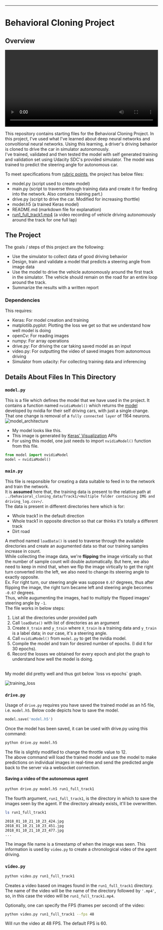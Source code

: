 [//]: # (Image References)

[model_architecture]: ./images/model.png "Model"
[training_loss]: ./images/training_loss.png "Training Loss"

---
# Behavioral Cloning Project

Overview
---
<div class="myvideo">
   <video  style="display:block; width:100%; height:auto;" autoplay controls loop="loop">
       <source src="run1.mp4" type="video/mp4" />
   </video>
</div>

This repository contains starting files for the Behavioral Cloning Project.
In this project, I've used what I've learned about deep neural networks and convoltional neural networks. 
Using this learning, a driver's driving behavior is cloned to drive the car in simulator autonomously.
<br>I've trained, validated and then tested the model with self generated training and validation set using Udacity SDC's provided simulator. The model was trained to predict the steering angle for autonomous car.

To meet specifications from [rubric points](https://review.udacity.com/#!/rubrics/432/view), the project has below files: 
* model.py (script used to create model)
* main.py (script to traverse through training data and create it for feeding into the network. Also contains training part.)
* drive.py (script to drive the car. Modified for increasing thorttle)
* model.h5 (a trained Keras model)
* README.md (markdown file for explanation)
* [run1_full_track1.mp4](https://www.youtube.com/watch?v=d9KjyGlr_iQ) (a video recording of vehicle driving autonomously around the track for one full lap)

The Project
---
The goals / steps of this project are the following:
* Use the simulator to collect data of good driving behavior 
* Design, train and validate a model that predicts a steering angle from image data
* Use the model to drive the vehicle autonomously around the first track in the simulator. The vehicle should remain on the road for an entire loop around the track.
* Summarize the results with a written report

### Dependencies
This requires:
* Keras: For model creation and training
* matplotlib.pyplot: Plotting the loss we get so that we understand how well model is doing
* openCv: For reading images
* numpy: For array operations
* drive.py: For driving the car taking saved model as an input
* video.py: For outputting the video of saved images from autonomous driving
* Simulator from udacity: For collecting training data and inferencing

## Details About Files In This Directory

### `model.py`
This is a file which defines the model that we have used in the project. It contains a function named `nvidiaModel()` which returns the [model](https://devblogs.nvidia.com/deep-learning-self-driving-cars/) developed by nvidia for their self driving cars, with just a single change.
<br> That one change is removal of a `fully connected layer` of 1164 neurons.<br>
![model_architecture]
* My model looks like this.
* This image is generated by [Keras' Visualization](https://keras.io/visualization/) APIs
* For using this model, one just needs to import `nvidiaModel()` function from this file.

```python
from model import nvidiaModel
model = nvidiaModel()
```
### `main.py`

This file is responsible for creating a data suitable to feed in to the network and train the network.
<br>
It is **assumed** here that, the training data is present to the relative path at `../behavioral_cloning_data/Track1/<multiple folder containing IMG and driving_log.csv>/`. 
<br>The data is present in different directories here which is for:
* Whole track1 in the default direction
* Whole track1 in opposite direction so that car thinks it's totally a different track
* Dirt road

A method named `loadData()` is used to traverse through the available directories and create an augumented data so that our training samples increase in count.
<br>
While collecting the image data, we're **flipping** the image virtically so that the number of sample count will double automatically.
But here, we also need to keep in mind that, when we flip the image virtically to get the right turn converted into the left, we also need to change its steering angle to exactly opposite.<br>
Ex. For right turn, our steering angle was suppose `0.67` degrees, thus after flipping the image, the right turn became left and steering angle becomes `-0.67` degrees.
<br>
Thus, while augumenting the images, had to multiply the flipped images' steering angle by `-1`.
<br>
The file works in below steps:
1. List all the directories under provided path
2. Call `loadData()` with list of directories as an argument
3. Create `X_train` and `y_train` where `X_train` is a training data and `y_train` is a label data; in our case, it's a steering angle.
4. Call `nvidiaModel()` from `model.py` to get the nvidia model.
5. Compile the model and train for desired number of epochs. (I did it for 30 epochs).
6. Record the losses we obtained for every epoch and plot the graph to understand how well the model is doing.
<br>
My model did pretty well and thus got below `loss vs epochs` graph.
<br>

![training_loss]

### `drive.py`

Usage of `drive.py` requires you have saved the trained model as an h5 file, i.e. `model.h5`. Below code depicts how to save the model.

```python
model.save('model.h5')
```

Once the model has been saved, it can be used with drive.py using this command:

```sh
python drive.py model.h5
```
The file is slightly modified to change the throttle value to 12.
<br>
The above command will load the trained model and use the model to make predictions on individual images in real-time and send the predicted angle back to the server via a websocket connection.

#### Saving a video of the autonomous agent

```sh
python drive.py model.h5 run1_full_track1
```

The fourth argument, `run1_full_track1`, is the directory in which to save the images seen by the agent. If the directory already exists, it'll be overwritten.

```sh
ls run1_full_track1

2018_01_10_21_10_23_424.jpg
2018_01_10_21_10_23_451.jpg
2018_01_10_21_10_23_477.jpg
...
```

The image file name is a timestamp of when the image was seen. This information is used by `video.py` to create a chronological video of the agent driving.

### `video.py`

```sh
python video.py run1_full_track1
```

Creates a video based on images found in the `run1_full_track1` directory. The name of the video will be the name of the directory followed by `'.mp4'`, so, in this case the video will be `run1_full_track1.mp4`.

Optionally, one can specify the FPS (frames per second) of the video:

```sh
python video.py run1_full_track1 --fps 48
```

Will run the video at 48 FPS. The default FPS is 60.
